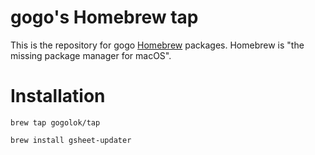 # gogo's Homebrew tap

This is the repository for gogo [Homebrew](https://brew.sh/) packages.
Homebrew is "the missing package manager for macOS".

# Installation

```shell
brew tap gogolok/tap

brew install gsheet-updater
```
